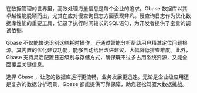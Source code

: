 在数据管理的世界里，高效处理海量信息是每个企业的追求。Gbase 数据库以其卓越性能脱颖而出，尤其在应对慢查询日志方面表现非凡。慢查询日志作为优化数据库性能的重要工具，记录了执行时间较长的SQL语句，为开发者提供了宝贵的调试依据。

Gbase 不仅能快速识别这些耗时操作，还通过智能分析帮助用户精准定位问题根源。其内置的优化建议功能，能够自动给出改进建议，大幅降低排查难度。此外，Gbase 支持灵活配置日志级别与存储方式，确保既不过多占用系统资源，又能全面覆盖关键信息。

选择 Gbase ，让您的数据库运行更流畅，业务发展更迅速。无论是企业级应用还是复杂的数据分析场景，Gbase 都能提供可靠保障，助您轻松驾驭大数据挑战。